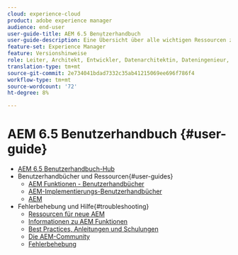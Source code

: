 ```yaml
---
cloud: experience-cloud
product: adobe experience manager
audience: end-user
user-guide-title: AEM 6.5 Benutzerhandbuch
user-guide-description: Eine Übersicht über alle wichtigen Ressourcen zum Verständnis, Installieren, Verwalten und Verwenden von AEM 6.5
feature-set: Experience Manager
feature: Versionshinweise
role: Leiter, Architekt, Entwickler, Datenarchitektin, Dateningenieur, Administrator, Geschäftspraktiker
translation-type: tm+mt
source-git-commit: 2e734041bdad7332c35ab41215069ee696f786f4
workflow-type: tm+mt
source-wordcount: '72'
ht-degree: 8%

---
```



# AEM 6.5 Benutzerhandbuch {#user-guide}

+ [AEM 6.5 Benutzerhandbuch-Hub](home.md)
+ Benutzerhandbücher und Ressourcen{#user-guides}
   + [AEM Funktionen - Benutzerhandbücher](capabilities.md)
   + [AEM-Implementierungs-Benutzerhandbücher](implementation.md)
   + [AEM](resources.md)
+ Fehlerbehebung und Hilfe{#troubleshooting}
   + [Ressourcen für neue AEM](new.md)
   + [Informationen zu AEM Funktionen](learn.md)
   + [Best Practices, Anleitungen und Schulungen](best-practice.md)
   + [Die AEM-Community](community.md)
   + [Fehlerbehebung](troubleshooting.md)
